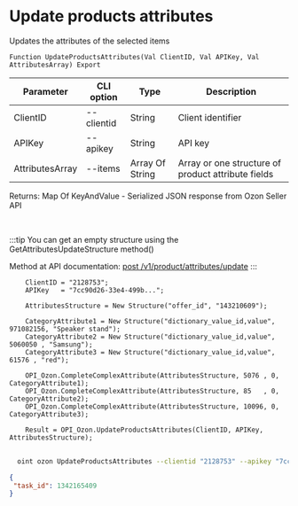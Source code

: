 ﻿---
sidebar_position: 8
---

# Update products attributes
 Updates the attributes of the selected items



`Function UpdateProductsAttributes(Val ClientID, Val APIKey, Val AttributesArray) Export`

  | Parameter | CLI option | Type | Description |
  |-|-|-|-|
  | ClientID | --clientid | String | Client identifier |
  | APIKey | --apikey | String | API key |
  | AttributesArray | --items | Array Of String | Array or one structure of product attribute fields |

  
  Returns:  Map Of KeyAndValue - Serialized JSON response from Ozon Seller API

<br/>

:::tip
You can get an empty structure using the GetAttributesUpdateStructure method()

 Method at API documentation: [post /v1/product/attributes/update](https://docs.ozon.ru/api/seller/#operation/ProductAPI_ProductUpdateAttributes)
:::
<br/>


```bsl title="Code example"
    ClientID = "2128753";
    APIKey   = "7cc90d26-33e4-499b...";

    AttributesStructure = New Structure("offer_id", "143210609");

    CategoryAttribute1 = New Structure("dictionary_value_id,value", 971082156, "Speaker stand");
    CategoryAttribute2 = New Structure("dictionary_value_id,value", 5060050 , "Samsung");
    CategoryAttribute3 = New Structure("dictionary_value_id,value", 61576 , "red");

    OPI_Ozon.CompleteComplexAttribute(AttributesStructure, 5076 , 0, CategoryAttribute1);
    OPI_Ozon.CompleteComplexAttribute(AttributesStructure, 85   , 0, CategoryAttribute2);
    OPI_Ozon.CompleteComplexAttribute(AttributesStructure, 10096, 0, CategoryAttribute3);

    Result = OPI_Ozon.UpdateProductsAttributes(ClientID, APIKey, AttributesStructure);
```



```sh title="CLI command example"
    
  oint ozon UpdateProductsAttributes --clientid "2128753" --apikey "7cc90d26-33e4-499b..." --items %items%

```

```json title="Result"
{
 "task_id": 1342165409
}
```
